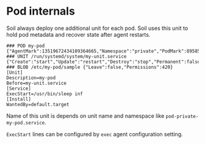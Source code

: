 # Pod internals

Soil always deploy one additional unit for each pod. Soil uses this unit to 
hold pod metadata and recover state after agent restarts.

```
### POD my-pod {"AgentMark":13519672434109364665,"Namespace":"private","PodMark":8958585432400940686}
### UNIT /run/systemd/system/my-unit.service {"Create":"start","Update":"restart","Destroy":"stop","Permanent":false}
### BLOB /etc/my-pod/sample {"Leave":false,"Permissions":420}
[Unit]
Description=my-pod
Before=my-unit.service 
[Service]
ExecStart=/usr/bin/sleep inf
[Install]
WantedBy=default.target
```

Name of this unit is depends on unit name and namespace like 
`pod-private-my-pod.service`.
 
`ExecStart` lines can be configured by `exec` agent configuration setting.